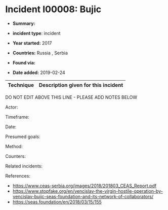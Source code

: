 # Incident I00008: Bujic

* **Summary:** 

* **incident type**: incident

* **Year started:** 2017

* **Countries:** Russia , Serbia

* **Found via:** 

* **Date added:** 2019-02-24
 

| Technique | Description given for this incident |
| --------- | ------------------------- |


DO NOT EDIT ABOVE THIS LINE - PLEASE ADD NOTES BELOW

Actor: 

Timeframe: 

Date: 

Presumed goals:

Method: 

Counters:

Related incidents:

References:

* https://www.ceas-serbia.org/images/2018/201803_CEAS_Report.pdf
* https://www.stopfake.org/en/vencislav-the-virgin-hostile-operation-by-vencislav-bujic-seas-foundation-and-its-network-of-collaborators/
* https://seas.foundation/en/2018/03/15/155

